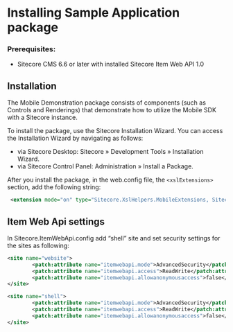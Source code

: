 Installing Sample Application package
======================================

### Prerequisites:
 * Sitecore CMS 6.6 or later with installed Sitecore Item Web API 1.0 

## Installation

The Mobile Demonstration package consists of components (such as Controls and Renderings) that demonstrate how to utilize the Mobile SDK with a Sitecore instance.    
       
To install the package, use the Sitecore Installation Wizard. You can access the Installation Wizard by navigating as follows:

 * via Sitecore Desktop: Sitecore » Development Tools » Installation Wizard.
 * via Sitecore Control Panel: Administration » Install a Package.

 
 After you install the package, in the web.config file, the ```<xslExtensions>``` section, add the following string:

```xml	 
 <extension mode="on" type="Sitecore.XslHelpers.MobileExtensions, Sitecore.Mobile" namespace="http://www.sitecore.net/scmobile" />
```

## Item Web Api settings

In Sitecore.ItemWebApi.config add “shell” site and set security settings for the sites as following:

```xml
<site name="website">
        <patch:attribute name="itemwebapi.mode">AdvancedSecurity</patch:attribute>
        <patch:attribute name="itemwebapi.access">ReadWrite</patch:attribute>
        <patch:attribute name="itemwebapi.allowanonymousaccess">false</patch:attribute>
</site>
```	
```xml
<site name="shell">
        <patch:attribute name="itemwebapi.mode">AdvancedSecurity</patch:attribute>
        <patch:attribute name="itemwebapi.access">ReadWrite</patch:attribute>
        <patch:attribute name="itemwebapi.allowanonymousaccess">false</patch:attribute>
</site>
```
